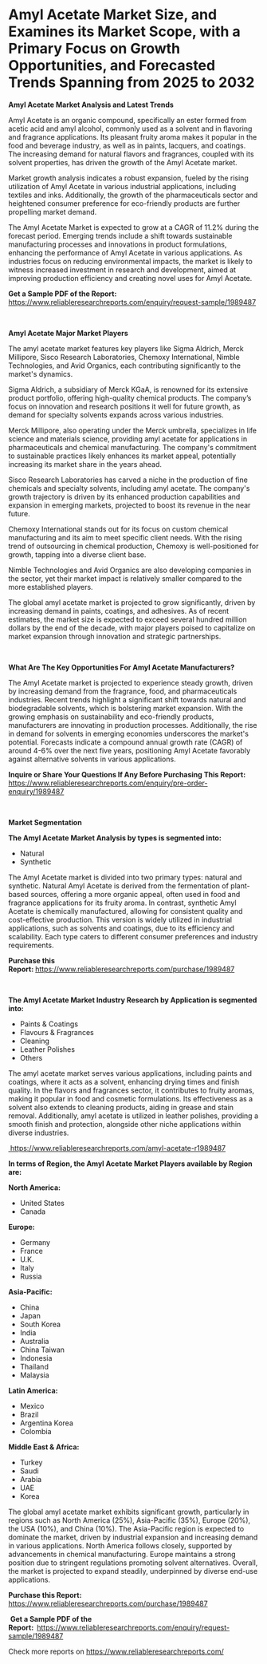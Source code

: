 <p><h1>Amyl Acetate Market Size, and Examines its Market Scope, with a Primary Focus on Growth Opportunities, and Forecasted Trends Spanning from 2025 to 2032</h1></p><p><strong>Amyl Acetate Market Analysis and Latest Trends</strong></p>
<p><p>Amyl Acetate is an organic compound, specifically an ester formed from acetic acid and amyl alcohol, commonly used as a solvent and in flavoring and fragrance applications. Its pleasant fruity aroma makes it popular in the food and beverage industry, as well as in paints, lacquers, and coatings. The increasing demand for natural flavors and fragrances, coupled with its solvent properties, has driven the growth of the Amyl Acetate market.</p><p>Market growth analysis indicates a robust expansion, fueled by the rising utilization of Amyl Acetate in various industrial applications, including textiles and inks. Additionally, the growth of the pharmaceuticals sector and heightened consumer preference for eco-friendly products are further propelling market demand. </p><p>The Amyl Acetate Market is expected to grow at a CAGR of 11.2% during the forecast period. Emerging trends include a shift towards sustainable manufacturing processes and innovations in product formulations, enhancing the performance of Amyl Acetate in various applications. As industries focus on reducing environmental impacts, the market is likely to witness increased investment in research and development, aimed at improving production efficiency and creating novel uses for Amyl Acetate.</p></p>
<p><strong>Get a Sample PDF of the Report:&nbsp;</strong> <a href="https://www.reliableresearchreports.com/enquiry/request-sample/1989487?utm_campaign=2109&utm_medium=2&utm_source=Github&utm_content=ia&utm_term=31012025&utm_id=amyl-acetate">https://www.reliableresearchreports.com/enquiry/request-sample/1989487</a></p>
<p>&nbsp;</p>
<p><strong>Amyl Acetate Major Market Players</strong></p>
<p><p>The amyl acetate market features key players like Sigma Aldrich, Merck Millipore, Sisco Research Laboratories, Chemoxy International, Nimble Technologies, and Avid Organics, each contributing significantly to the market's dynamics. </p><p>Sigma Aldrich, a subsidiary of Merck KGaA, is renowned for its extensive product portfolio, offering high-quality chemical products. The company’s focus on innovation and research positions it well for future growth, as demand for specialty solvents expands across various industries. </p><p>Merck Millipore, also operating under the Merck umbrella, specializes in life science and materials science, providing amyl acetate for applications in pharmaceuticals and chemical manufacturing. The company's commitment to sustainable practices likely enhances its market appeal, potentially increasing its market share in the years ahead. </p><p>Sisco Research Laboratories has carved a niche in the production of fine chemicals and specialty solvents, including amyl acetate. The company's growth trajectory is driven by its enhanced production capabilities and expansion in emerging markets, projected to boost its revenue in the near future.</p><p>Chemoxy International stands out for its focus on custom chemical manufacturing and its aim to meet specific client needs. With the rising trend of outsourcing in chemical production, Chemoxy is well-positioned for growth, tapping into a diverse client base.</p><p>Nimble Technologies and Avid Organics are also developing companies in the sector, yet their market impact is relatively smaller compared to the more established players. </p><p>The global amyl acetate market is projected to grow significantly, driven by increasing demand in paints, coatings, and adhesives. As of recent estimates, the market size is expected to exceed several hundred million dollars by the end of the decade, with major players poised to capitalize on market expansion through innovation and strategic partnerships.</p></p>
<p>&nbsp;</p>
<p><strong>What Are The Key Opportunities For Amyl Acetate Manufacturers?</strong></p>
<p><p>The Amyl Acetate market is projected to experience steady growth, driven by increasing demand from the fragrance, food, and pharmaceuticals industries. Recent trends highlight a significant shift towards natural and biodegradable solvents, which is bolstering market expansion. With the growing emphasis on sustainability and eco-friendly products, manufacturers are innovating in production processes. Additionally, the rise in demand for solvents in emerging economies underscores the market's potential. Forecasts indicate a compound annual growth rate (CAGR) of around 4-6% over the next five years, positioning Amyl Acetate favorably against alternative solvents in various applications.</p></p>
<p><strong>Inquire or Share Your Questions If Any Before Purchasing This Report:</strong> <a href="https://www.reliableresearchreports.com/enquiry/pre-order-enquiry/1989487?utm_campaign=2109&utm_medium=2&utm_source=Github&utm_content=ia&utm_term=31012025&utm_id=amyl-acetate">https://www.reliableresearchreports.com/enquiry/pre-order-enquiry/1989487</a></p>
<p>&nbsp;</p>
<p><strong>Market Segmentation</strong></p>
<p><strong>The Amyl Acetate Market Analysis by types is segmented into:</strong></p>
<p><ul><li>Natural</li><li>Synthetic</li></ul></p>
<p><p>The Amyl Acetate market is divided into two primary types: natural and synthetic. Natural Amyl Acetate is derived from the fermentation of plant-based sources, offering a more organic appeal, often used in food and fragrance applications for its fruity aroma. In contrast, synthetic Amyl Acetate is chemically manufactured, allowing for consistent quality and cost-effective production. This version is widely utilized in industrial applications, such as solvents and coatings, due to its efficiency and scalability. Each type caters to different consumer preferences and industry requirements.</p></p>
<p><strong>Purchase this Report:&nbsp;</strong><a href="https://www.reliableresearchreports.com/purchase/1989487?utm_campaign=2109&utm_medium=2&utm_source=Github&utm_content=ia&utm_term=31012025&utm_id=amyl-acetate">https://www.reliableresearchreports.com/purchase/1989487</a></p>
<p>&nbsp;</p>
<p><strong>The Amyl Acetate Market Industry Research by Application is segmented into:</strong></p>
<p><ul><li>Paints & Coatings</li><li>Flavours & Fragrances</li><li>Cleaning</li><li>Leather Polishes</li><li>Others</li></ul></p>
<p><p>The amyl acetate market serves various applications, including paints and coatings, where it acts as a solvent, enhancing drying times and finish quality. In the flavors and fragrances sector, it contributes to fruity aromas, making it popular in food and cosmetic formulations. Its effectiveness as a solvent also extends to cleaning products, aiding in grease and stain removal. Additionally, amyl acetate is utilized in leather polishes, providing a smooth finish and protection, alongside other niche applications within diverse industries.</p></p>
<p><a href="https://www.reliableresearchreports.com/amyl-acetate-r1989487?utm_campaign=2109&utm_medium=2&utm_source=Github&utm_content=ia&utm_term=31012025&utm_id=amyl-acetate">&nbsp;https://www.reliableresearchreports.com/amyl-acetate-r1989487</a></p>
<p><strong>In terms of Region, the Amyl Acetate Market Players available by Region are:</strong></p>
<p>
    <p> <strong> North America: </strong>
        <ul>
            <li>United States</li>
            <li>Canada</li>
        </ul>
        </p> 
    <p> <strong> Europe: </strong>
        <ul>
            <li>Germany</li>
            <li>France</li>
            <li>U.K.</li>
            <li>Italy</li>
            <li>Russia</li>
        </ul>
        </p> 
    <p> <strong> Asia-Pacific: </strong>
        <ul>
            <li>China</li>
            <li>Japan</li>
            <li>South Korea</li>
            <li>India</li>
            <li>Australia</li>
            <li>China Taiwan</li>
            <li>Indonesia</li>
            <li>Thailand</li>
            <li>Malaysia</li>
        </ul>
        </p> 
    <p> <strong> Latin America: </strong>
        <ul>
            <li>Mexico</li>
            <li>Brazil</li>
            <li>Argentina Korea</li>
            <li>Colombia</li>
        </ul>
        </p> 
    <p> <strong> Middle East & Africa: </strong>
        <ul>
            <li>Turkey</li>
            <li>Saudi</li>
            <li>Arabia</li>
            <li>UAE</li>
            <li>Korea</li>
        </ul>
    </p>
    </p>
<p><p>The global amyl acetate market exhibits significant growth, particularly in regions such as North America (25%), Asia-Pacific (35%), Europe (20%), the USA (10%), and China (10%). The Asia-Pacific region is expected to dominate the market, driven by industrial expansion and increasing demand in various applications. North America follows closely, supported by advancements in chemical manufacturing. Europe maintains a strong position due to stringent regulations promoting solvent alternatives. Overall, the market is projected to expand steadily, underpinned by diverse end-use applications.</p></p>
<p><strong>Purchase this Report: </strong><a href="https://www.reliableresearchreports.com/purchase/1989487?utm_campaign=2109&utm_medium=2&utm_source=Github&utm_content=ia&utm_term=31012025&utm_id=amyl-acetate">https://www.reliableresearchreports.com/purchase/1989487</a></p>
<p>&nbsp;<strong>Get a Sample PDF of the Report:&nbsp;&nbsp;</strong><a href="https://www.reliableresearchreports.com/enquiry/request-sample/1989487?utm_campaign=2109&utm_medium=2&utm_source=Github&utm_content=ia&utm_term=31012025&utm_id=amyl-acetate">https://www.reliableresearchreports.com/enquiry/request-sample/1989487</a></p>
<p><strong></strong></p>
<p>Check more reports on <a href="https://www.reliableresearchreports.com/?utm_campaign=2109&utm_medium=2&utm_source=Github&utm_content=ia&utm_term=31012025&utm_id=amyl-acetate">https://www.reliableresearchreports.com/</a></p>